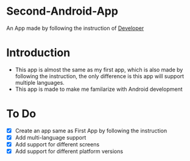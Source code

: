 # Second-Android-App
An App made by following the instruction of [Developer](https://developer.android.com/training/basics/firstapp/index.html)

# Introduction
- This app is almost the same as my first app, which is also made by following the instruction, the only difference is this app will support multiple languages.
- This app is made to make me familarize with Android development

# To Do
- [x] Create an app same as First App by following the instruction
- [x] Add multi-language support
- [x] Add support for different screens
- [x] Add support for different platform versions
